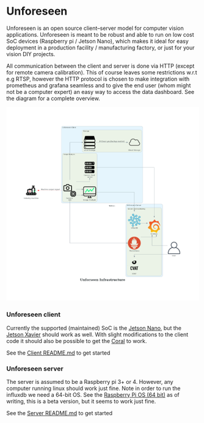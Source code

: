 # Unforeseen
Unforeseen is an open source client–server model for computer vision applications.
Unforeseen is meant to be robust and able to run on low cost SoC devices (Raspberry pi / Jetson Nano), which makes it ideal for easy deployment in a production facility / manufacturing factory, or just for your vision DIY projects.

All communication between the client and server is done via HTTP (except for remote camera calibration). This of course leaves some restrictions w.r.t e.g RTSP, however the HTTP protocol is chosen to make integration with prometheus and grafana seamless and to give the end user (whom might not be a computer expert) an easy way to access the data dashboard. See the diagram for a complete overview.

![Unforeseen infrastructure](diagram/unforseen_infrastructure.png)

### Unforeseen client
Currently the supported (maintained) SoC is the [Jetson Nano](https://developer.nvidia.com/embedded/jetson-nano-developer-kit), but the [Jetson Xavier](https://www.nvidia.com/en-us/autonomous-machines/embedded-systems/jetson-xavier-nx/) should work as well.
With slight modifications to the client code it should also be possible to get the [Coral](https://coral.ai/products/) to work.

See the [Client README.md](https://github.com/petoor/unforeseen-client/blob/main/README.md) to get started

### Unforeseen server
The server is assumed to be a Raspberry pi 3+ or 4. However, any computer running linux should work just fine. 
Note in order to run the influxdb we need a 64-bit OS. See the [Raspberry Pi OS (64 bit)](https://downloads.raspberrypi.org/raspios_arm64/images/) as of writing, this is a beta version, but it seems to work just fine.

See the [Server README.md](https://github.com/petoor/unforeseen-server/blob/main/README.md) to get started
